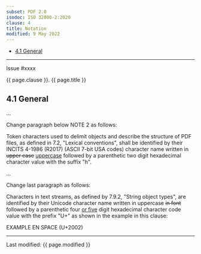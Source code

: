```yaml
---
subset: PDF 2.0
isodoc: ISO 32000-2:2020
clause: 4
title: Notation
modified: 9 May 2022
---
```


<ul class="noprint">
    <li><a href="#H4.1">4.1 General</a>
    </li>
</ul>
<hr>

<link rel="stylesheet" href="../assets/iso-style.css">
<div class="isostyle">
<div class="fixedpopup" id="issuelink">
    Issue #xxxx
</div>

<p class="fake-h1">{{ page.clause }}. {{ page.title }}</p>

<h2 id="H4.1">4.1 General</h2>

<p>...</p>

<p class="location">Change paragraph below NOTE 2 as follows:</p>

<p>
Token characters used to delimit objects and describe the structure of PDF files, as defined in 7.2, "Lexical conventions", shall be
identified by their INCITS 4-1986 (R2017) (ASCII 7-bit USA codes) character name written in <del onMouseEnter="mouseEnter(this)" data-issue="75" data-iso="approved">
upper case</del> <ins onMouseEnter="mouseEnter(this)" data-issue="75" data-iso="approved">uppercase</ins> followed by a parenthetic
two digit hexadecimal character value with the suffix "h".
</p>

<p>...</p>

<p class="location">Change last paragraph as follows:</p>

<p>
Characters in text streams, as defined by 7.9.2, "String object types", are identified by their Unicode character name written in uppercase
<del onMouseEnter="mouseEnter(this)" data-issue="75" data-iso="approved">in font</del> followed by a parenthetic four
<ins onMouseEnter="mouseEnter(this)" data-issue="75" data-iso="approved">or five</ins>
digit hexadecimal character code value with the prefix "U+" as shown in the example in this clause:
</p>

<p class="hangingindent">EXAMPLE  EN SPACE (U+2002)</p>

</div>


<hr>
<p class="footnote">Last modified: {{ page.modified }}</p>
